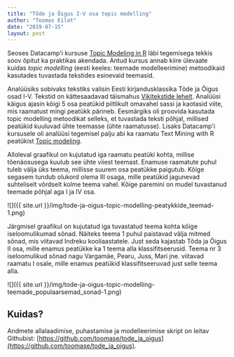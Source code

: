 ```yaml
---
title: "Tõde ja Õigus I-V osa topic modelling"
author: "Toomas Eilat"
date: "2019-07-15"
layout: post
---
```









Seoses Datacamp'i kursuse [Topic Modeling in R](https://www.datacamp.com/courses/topic-modeling-in-r) läbi tegemisega tekkis soov õpitut ka praktikas akendada. Antud kursus annab kiire ülevaate kuidas _topic modelling_ (eesti keeles: teemade modelleerimine) metoodikaid kasutades tuvastada tekstides esinevaid teemasid.

Analüüsiks sobivaks tekstiks valisin Eesti kirjandusklassika Tõde ja Õigus osad I-V. Tekstid on kättesaadavad täismahus [Vikitekstide lehelt](https://et.wikisource.org/wiki/T%C3%B5de_ja_%C3%B5igus_I). 
Analüüsi käigus ajasin kõigi 5 osa peatükid piltlikult omavahel sassi ja kaotasid viite, mis raamatust mingi peatükk pärineb. Eesmärgiks oli proovida kasutada topic modelling metoodikat selleks, et tuvastada teksti põhjal, millised peatükid kuuluvad ühte teemasse (ühte raamatusse). Lisaks Datacamp'i kursusele oli analüüsi tegemisel palju abi ka raamatu Text Mining with R peatükist [Topic modeling](https://www.tidytextmining.com/topicmodeling.html#library-heist).

Alloleval graafikul on kujutatud iga raamatu peatüki kohta, millise tõenäosusega kuulub see ühte viiest teemast. Enamuse raamatute puhul tuleb välja üks teema, millisse suurem osa peatükke paigutub. Kõige segasem tundub olukord olema III osaga, mille peatükid jagunevad suhteliselt võrdselt kolme teema vahel. Kõige paremini on mudel tuvastanud teemade põhjal aga I ja IV osa.




![]({{ site.url }}/img/tode-ja-oigus-topic-modelling-peatykkide_teemad-1.png)

Järgmisel graafikul on kujutatud iga tuvastatud teema kohta kõige iseloomulikumad sõnad. Näiteks teema 1 puhul paistavad välja mitmed sõnad, mis viitavad Indreku kooliaastatele. Just seda kajastab Tõda ja Õigus II osa, mille enamus peatükke ka 1 teema alla klassifitseerusid. Teema nr 3 iseloomulikud sõnad nagu Vargamäe, Pearu, Juss, Mari jne. viitavad raamatu I osale, mille enamus peatükid klassifitseeruvad just selle teema alla.

![]({{ site.url }}/img/tode-ja-oigus-topic-modelling-teemade_populaarsemad_sonad-1.png)


## Kuidas?
Andmete allalaadimise, puhastamise ja modelleerimise skript on leitav Githubist: [https://github.com/toomase/tode_ja_oigus](https://github.com/toomase/tode_ja_oigus).
